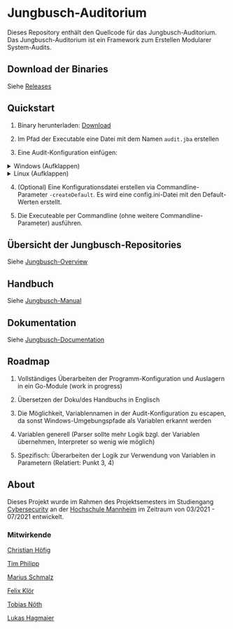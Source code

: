 # Jungbusch-Auditorium

Dieses Repository enthält den Quellcode für das Jungbusch-Auditorium. Das Jungbusch-Auditorium ist ein Framework zum Erstellen Modularer System-Audits.

## Download der Binaries

Siehe [Releases](https://github.com/Jungbusch-Softwareschmiede/jungbusch-auditorium/releases)

## Quickstart

1. Binary herunterladen: [Download](https://github.com/Jungbusch-Softwareschmiede/jungbusch-auditorium/releases/latest/)

2. Im Pfad der Executable eine Datei mit dem Namen `audit.jba` erstellen

3. Eine Audit-Konfiguration einfügen: 

<details>
  <summary>Windows (Aufklappen)</summary>
  <p>
  
	/*
		Autor: Jungbusch Softwareschmiede
		Date: 06.07.2021
		Version: 1.0
		Anmerkungen: keine
		Vorlage: CIS Microsoft Windows 10 Enterprise (Release 20H2 or older) Benchmark | v1.10.0 - 27-01-2021
	*/
	{
		stepid: "1"
		desc: "Ensure 'Interactive logon: Do not require CTRL+ALT+DEL' is set to 'Disabled' (Automated)"
		module: "RegistryQuery"

		key: "HKEY_LOCAL_MACHINE\SOFTWARE\Microsoft\Windows\CurrentVersion\Policies\System"
		value: "DisableCAD"
		passed: if("%result% == '0'")
	},
	
	// Check if the Group Policy Template 'AdmPwd.admx' and the language file 'AdmPwd.adml' is present
	{
		stepid: "2"
		desc: "Check if template 'AdmPwd.admx/adml' is present."
		module: "IsGPTemplatePresent"
		templateName: "AdmPwd.admx/adml"
		
		passed: if("%result%")
		%templatePresent% = %passed%

		{
			condition: if("%templatePresent%")
			stepid: "2.1"
			desc: "Ensure 'Password Settings: Password Length' is set to 'Enabled: 15 ormore' (Automated)"
			module: "RegistryQuery"

			key: "HKEY_LOCAL_MACHINE\SOFTWARE\Policies\Microsoft Services\AdmPwd"
			value: "PasswordLengt"
			passed: if("%result% >= '15'")
		},
	},
	
  </p>
</details>

<details>
  <summary>Linux (Aufklappen)</summary>
  
  <p>
  
	/*
		Autor: Jungbusch Softwareschmiede
		Date: 06.07.2021
		Version: 1.0
		Anmerkungen: Keine
		Vorlage: CIS Red Hat Enterprise Linux 8 Benchmark | v1.0.0 09-30-2019
	*/
	{
		stepid: "1"
		desc: "Ensure mounting of cramfs filesystems is disabled"
		module: "Modprobe"
		name: "cramfs"
		passed: if("%result%")
	},
	{
		stepid: "2"
		desc: "Ensure /tmp is configured"
		module: "CheckPartition"
		grep: "\s/tmp\s"
		passed: if("%result%.includes('tmpfs on /tmp')")
	},
	
</details>

4. (Optional) Eine Konfigurationsdatei erstellen via Commandline-Parameter `-createDefault`. Es wird eine config.ini-Datei mit den Default-Werten erstellt.

5. Die Executeable per Commandline (ohne weitere Commandline-Parameter) ausführen.

## Übersicht der Jungbusch-Repositories

Siehe [Jungbusch-Overview](https://github.com/Jungbusch-Softwareschmiede/jungbusch-overview)

## Handbuch

Siehe [Jungbusch-Manual](https://github.com/Jungbusch-Softwareschmiede/jungbusch-manual)

## Dokumentation

Siehe [Jungbusch-Documentation](https://github.com/Jungbusch-Softwareschmiede/jungbusch-documentation)

## Roadmap

1. Vollständiges Überarbeiten der Programm-Konfiguration und Auslagern in ein Go-Module (work in progress)

2. Übersetzen der Doku/des Handbuchs in Englisch

3. Die Möglichkeit, Variablennamen in der Audit-Konfiguration zu escapen, da sonst Windows-Umgebungspfade als Variablen erkannt werden

4. Variablen generell (Parser sollte mehr Logik bzgl. der Variablen übernehmen, Interpreter so wenig wie möglich)

5. Spezifisch: Überarbeiten der Logik zur Verwendung von Variablen in Parametern (Relatiert: Punkt 3, 4)

## About

Dieses Projekt wurde im Rahmen des Projektsemesters im Studiengang [Cybersecurity](https://www.hs-mannheim.de/studieninteressierte/unsere-studiengaenge/bachelorstudiengaenge/cyber-security.html) an der [Hochschule Mannheim](https://www.hs-mannheim.de/) im Zeitraum von 03/2021 - 07/2021 entwickelt.

### Mitwirkende 

[Christian Höfig](https://github.com/cookieChrissi) 

[Tim Philipp](https://github.com/TimPhi) 
 
[Marius Schmalz](https://github.com/ByteSizedMarius) 
 
[Felix Klör](https://github.com/prefixFelix) 
 
[Tobias Nöth](https://github.com/Tobias01101110) 
 
[Lukas Hagmaier](https://github.com/Lucky-180) 

